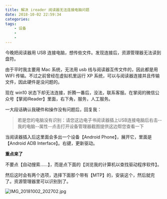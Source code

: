 ```yaml
---
title: 解决 ireader 阅读器无法连接电脑问题
date: 2018-10-02 22:59:34
categories:
tags:
    - 设备
    -
    - 
---
```

今晚把阅读器用 USB 连接电脑，想传些文件。发现连接后，资源管理器无法读到盘符。

<!--more-->

由于平时我主要用 Mac 系统，无法用 usb 线与阅读器互传文件的，因此都是用 WIFI 传输。不过之前曾经在虚拟机里运行 XP 系统，可以与阅读器连接并且传输文件，因此硬件是没问题的。

现在 win10 状态下却无法连接，折腾一番后，没法，联系客服。在掌阅的微信公众号【掌阅iReader】里面，右下角，服务，人工服务。

一大段话确认我硬件和操作没有问题后，回复我：

> 若是您的电脑没有识别：请您这边电子书阅读器插上USB连接电脑后右击--我的电脑--属性--点击打开设备管理器截图提供这边帮您查看一下

当阅读器插入后这里面会多出一个设备【Android Phone】，展开它，里面是【Android ADB Interface】。右键，更新驱动。

**重点来了**

不要点【自动搜索……】，而是点下面的【浏览我的计算机以查找驱动程序软件】。

然后这时会有两个选项，选择下面那个带有【MTP】的，安装这个，然后就完了。资源管理器里可以识别到了。

![IMG_20181002_202702.jpg](https://i.loli.net/2018/10/02/5bb388899cc2d.jpg)